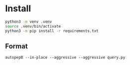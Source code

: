 # Install
```bash
python3 -m venv .venv
source .venv/bin/activate
python3 -m pip install -r requirements.txt
```
## Format
`autopep8 --in-place --aggressive --aggressive query.py`